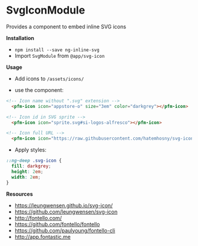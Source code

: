 # SvgIconModule


Provides a component to embed inline SVG icons 

**Installation**

- `npm install --save ng-inline-svg`
- Import `SvgModule` from `@app/svg-icon`

**Usage**

- Add icons to `/assets/icons/`

- use the component:
```html
<!-- Icon name without ".svg" extension -->
  <pfm-icon icon="appstore-o" size="3em" color="darkgrey"></pfm-icon>

<!-- Icon id in SVG sprite -->
  <pfm-icon icon="sprite.svg#si-logos-alfresco"></pfm-icon>

<!-- Icon full URL -->
  <pfm-icon icon="https://raw.githubusercontent.com/hatemhosny/svg-icon/master/dist/trimmed-svg/ant/chrome.svg"></pfm-icon>
  ```

- Apply styles:
```css
::ng-deep .svg-icon {
  fill: darkgrey;
  height: 2em;
  width: 2em;
}
```

**Resources**

- https://leungwensen.github.io/svg-icon/
- https://github.com/leungwensen/svg-icon
- http://fontello.com/
- https://github.com/fontello/fontello
- https://github.com/paulyoung/fontello-cli
- http://app.fontastic.me
